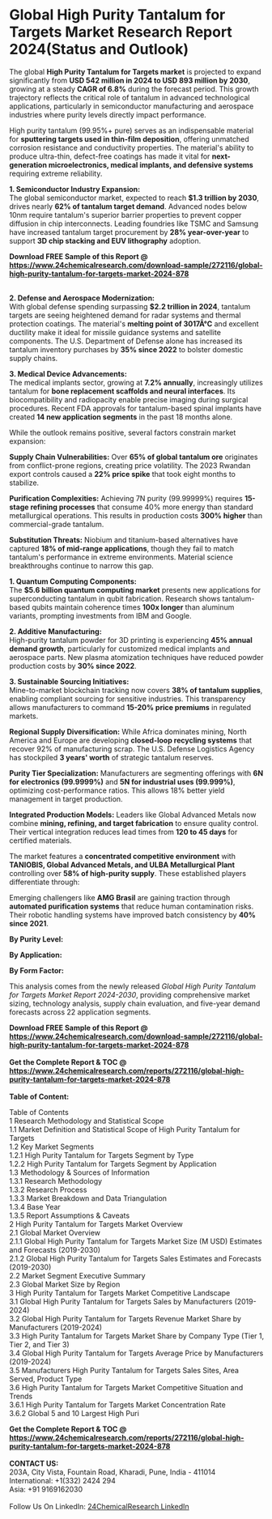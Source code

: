 <h1>Global High Purity Tantalum for Targets Market Research Report 2024(Status and Outlook)</h1><p>The global <strong>High Purity Tantalum for Targets market</strong> is projected to expand significantly from <strong>USD 542 million in 2024 to USD 893 million by 2030</strong>, growing at a steady <strong>CAGR of 6.8%</strong> during the forecast period. This growth trajectory reflects the critical role of tantalum in advanced technological applications, particularly in semiconductor manufacturing and aerospace industries where purity levels directly impact performance.</p><p>High purity tantalum (99.95%+ pure) serves as an indispensable material for <strong>sputtering targets used in thin-film deposition</strong>, offering unmatched corrosion resistance and conductivity properties. The material's ability to produce ultra-thin, defect-free coatings has made it vital for <strong>next-generation microelectronics, medical implants, and defensive systems</strong> requiring extreme reliability.</p><p><strong>1. Semiconductor Industry Expansion:</strong><br>
The global semiconductor market, expected to reach <strong>$1.3 trillion by 2030</strong>, drives nearly <strong>62% of tantalum target demand</strong>. Advanced nodes below 10nm require tantalum's superior barrier properties to prevent copper diffusion in chip interconnects. Leading foundries like TSMC and Samsung have increased tantalum target procurement by <strong>28% year-over-year</strong> to support <strong>3D chip stacking and EUV lithography</strong> adoption.</p><div><b>Download FREE Sample of this Report @ 
            <a href="https://www.24chemicalresearch.com/download-sample/272116/global-high-purity-tantalum-for-targets-market-2024-878">
            https://www.24chemicalresearch.com/download-sample/272116/global-high-purity-tantalum-for-targets-market-2024-878</a></b></div><br><p><strong>2. Defense and Aerospace Modernization:</strong><br>
With global defense spending surpassing <strong>$2.2 trillion in 2024</strong>, tantalum targets are seeing heightened demand for radar systems and thermal protection coatings. The material's <strong>melting point of 3017Â°C</strong> and excellent ductility make it ideal for missile guidance systems and satellite components. The U.S. Department of Defense alone has increased its tantalum inventory purchases by <strong>35% since 2022</strong> to bolster domestic supply chains.</p><p><strong>3. Medical Device Advancements:</strong><br>
The medical implants sector, growing at <strong>7.2% annually</strong>, increasingly utilizes tantalum for <strong>bone replacement scaffolds and neural interfaces</strong>. Its biocompatibility and radiopacity enable precise imaging during surgical procedures. Recent FDA approvals for tantalum-based spinal implants have created <strong>14 new application segments</strong> in the past 18 months alone.</p><p>While the outlook remains positive, several factors constrain market expansion:</p><p><strong>Supply Chain Vulnerabilities:</strong> Over <strong>65% of global tantalum ore</strong> originates from conflict-prone regions, creating price volatility. The 2023 Rwandan export controls caused a <strong>22% price spike</strong> that took eight months to stabilize.</p><p><strong>Purification Complexities:</strong> Achieving 7N purity (99.99999%) requires <strong>15-stage refining processes</strong> that consume 40% more energy than standard metallurgical operations. This results in production costs <strong>300% higher</strong> than commercial-grade tantalum.</p><p><strong>Substitution Threats:</strong> Niobium and titanium-based alternatives have captured <strong>18% of mid-range applications</strong>, though they fail to match tantalum's performance in extreme environments. Material science breakthroughs continue to narrow this gap.</p><p><strong>1. Quantum Computing Components:</strong><br>
The <strong>$5.6 billion quantum computing market</strong> presents new applications for superconducting tantalum in qubit fabrication. Research shows tantalum-based qubits maintain coherence times <strong>100x longer</strong> than aluminum variants, prompting investments from IBM and Google.</p><p><strong>2. Additive Manufacturing:</strong><br>
High-purity tantalum powder for 3D printing is experiencing <strong>45% annual demand growth</strong>, particularly for customized medical implants and aerospace parts. New plasma atomization techniques have reduced powder production costs by <strong>30% since 2022</strong>.</p><p><strong>3. Sustainable Sourcing Initiatives:</strong><br>
Mine-to-market blockchain tracking now covers <strong>38% of tantalum supplies</strong>, enabling compliant sourcing for sensitive industries. This transparency allows manufacturers to command <strong>15-20% price premiums</strong> in regulated markets.</p><p><strong>Regional Supply Diversification:</strong> While Africa dominates mining, North America and Europe are developing <strong>closed-loop recycling systems</strong> that recover 92% of manufacturing scrap. The U.S. Defense Logistics Agency has stockpiled <strong>3 years' worth</strong> of strategic tantalum reserves.</p><p><strong>Purity Tier Specialization:</strong> Manufacturers are segmenting offerings with <strong>6N for electronics (99.9999%)</strong> and <strong>5N for industrial uses (99.999%)</strong>, optimizing cost-performance ratios. This allows 18% better yield management in target production.</p><p><strong>Integrated Production Models:</strong> Leaders like Global Advanced Metals now combine <strong>mining, refining, and target fabrication</strong> to ensure quality control. Their vertical integration reduces lead times from <strong>120 to 45 days</strong> for certified materials.</p><p>The market features a <strong>concentrated competitive environment</strong> with <strong>TANIOBIS, Global Advanced Metals, and ULBA Metallurgical Plant</strong> controlling over <strong>58% of high-purity supply</strong>. These established players differentiate through:</p><p>Emerging challengers like <strong>AMG Brasil</strong> are gaining traction through <strong>automated purification systems</strong> that reduce human contamination risks. Their robotic handling systems have improved batch consistency by <strong>40% since 2021</strong>.</p><p><strong>By Purity Level:</strong></p><p><strong>By Application:</strong></p><p><strong>By Form Factor:</strong></p><p>This analysis comes from the newly released <em>Global High Purity Tantalum for Targets Market Report 2024-2030</em>, providing comprehensive market sizing, technology analysis, supply chain evaluation, and five-year demand forecasts across 22 application segments.</p><div><b>Download FREE Sample of this Report @ 
            <a href="https://www.24chemicalresearch.com/download-sample/272116/global-high-purity-tantalum-for-targets-market-2024-878">
            https://www.24chemicalresearch.com/download-sample/272116/global-high-purity-tantalum-for-targets-market-2024-878</a></b></div><br><div><b>Get the Complete Report & TOC @ 
            <a href="https://www.24chemicalresearch.com/reports/272116/global-high-purity-tantalum-for-targets-market-2024-878">
            https://www.24chemicalresearch.com/reports/272116/global-high-purity-tantalum-for-targets-market-2024-878</a></b></div><br>
            <b>Table of Content:</b><p>Table of Contents<br />
1 Research Methodology and Statistical Scope<br />
1.1 Market Definition and Statistical Scope of High Purity Tantalum for Targets<br />
1.2 Key Market Segments<br />
1.2.1 High Purity Tantalum for Targets Segment by Type<br />
1.2.2 High Purity Tantalum for Targets Segment by Application<br />
1.3 Methodology & Sources of Information<br />
1.3.1 Research Methodology<br />
1.3.2 Research Process<br />
1.3.3 Market Breakdown and Data Triangulation<br />
1.3.4 Base Year<br />
1.3.5 Report Assumptions & Caveats<br />
2 High Purity Tantalum for Targets Market Overview<br />
2.1 Global Market Overview<br />
2.1.1 Global High Purity Tantalum for Targets Market Size (M USD) Estimates and Forecasts (2019-2030)<br />
2.1.2 Global High Purity Tantalum for Targets Sales Estimates and Forecasts (2019-2030)<br />
2.2 Market Segment Executive Summary<br />
2.3 Global Market Size by Region<br />
3 High Purity Tantalum for Targets Market Competitive Landscape<br />
3.1 Global High Purity Tantalum for Targets Sales by Manufacturers (2019-2024)<br />
3.2 Global High Purity Tantalum for Targets Revenue Market Share by Manufacturers (2019-2024)<br />
3.3 High Purity Tantalum for Targets Market Share by Company Type (Tier 1, Tier 2, and Tier 3)<br />
3.4 Global High Purity Tantalum for Targets Average Price by Manufacturers (2019-2024)<br />
3.5 Manufacturers High Purity Tantalum for Targets Sales Sites, Area Served, Product Type<br />
3.6 High Purity Tantalum for Targets Market Competitive Situation and Trends<br />
3.6.1 High Purity Tantalum for Targets Market Concentration Rate<br />
3.6.2 Global 5 and 10 Largest High Puri</p><div><b>Get the Complete Report & TOC @ 
            <a href="https://www.24chemicalresearch.com/reports/272116/global-high-purity-tantalum-for-targets-market-2024-878">
            https://www.24chemicalresearch.com/reports/272116/global-high-purity-tantalum-for-targets-market-2024-878</a></b></div><br><b>CONTACT US:</b><br>
            203A, City Vista, Fountain Road, Kharadi, Pune, India - 411014<br>
            International: +1(332) 2424 294<br>
            Asia: +91 9169162030 <br><br>
            Follow Us On LinkedIn: <a href="https://www.linkedin.com/company/24chemicalresearch/">24ChemicalResearch LinkedIn</a>